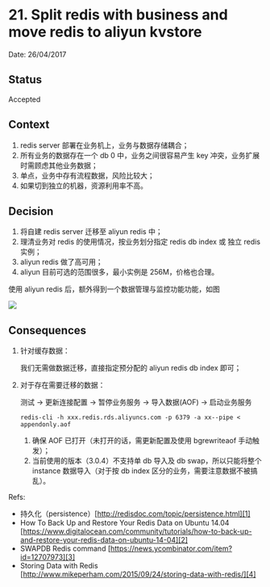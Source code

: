 # 21. Split redis with business and move redis to aliyun kvstore

Date: 26/04/2017

## Status

Accepted

## Context

1. redis server 部署在业务机上，业务与数据存储耦合；
2. 所有业务的数据存在一个 db 0 中，业务之间很容易产生 key 冲突，业务扩展时需顾虑其他业务数据；
3. 单点，业务中存有流程数据，风险比较大；
4. 如果切到独立的机器，资源利用率不高。

## Decision

1. 将自建 redis server 迁移至 aliyun redis 中；
2. 理清业务对 redis 的使用情况，按业务划分指定 redis db index 或 独立 redis 实例；
3. aliyun redis 做了高可用；
4. aliyun 目前可选的范围很多，最小实例是 256M，价格也合理。

使用 aliyun redis 后，额外得到一个数据管理与监控功能功能，如图

![][image-1]

## Consequences

1. 针对缓存数据：

	我们无需做数据迁移，直接指定预分配的 aliyun redis db index 即可；

2. 对于存在需要迁移的数据：

	测试 -\> 更新连接配置 -\> 暂停业务服务 -\> 导入数据(AOF) -\> 启动业务服务

	`redis-cli -h xxx.redis.rds.aliyuncs.com -p 6379 -a xx--pipe < appendonly.aof`

	1. 确保 AOF 已打开（未打开的话，需更新配置及使用 bgrewriteaof 手动触发）；
	2. 当前使用的版本（3.0.4）不支持单 db 导入及 db swap，所以只能将整个 instance 数据导入（对于按 db index 区分的业务，需要注意数据不被搞乱）。

Refs:

* 持久化（persistence）[http://redisdoc.com/topic/persistence.html][1]
* How To Back Up and Restore Your Redis Data on Ubuntu 14.04 [https://www.digitalocean.com/community/tutorials/how-to-back-up-and-restore-your-redis-data-on-ubuntu-14-04][2]
* SWAPDB Redis command [https://news.ycombinator.com/item?id=12707973][3]
* Storing Data with Redis [http://www.mikeperham.com/2015/09/24/storing-data-with-redis/][4]

[1]:	http://redisdoc.com/topic/persistence.html
[2]:	https://www.digitalocean.com/community/tutorials/how-to-back-up-and-restore-your-redis-data-on-ubuntu-14-04
[3]:	https://news.ycombinator.com/item?id=12707973
[4]:	http://www.mikeperham.com/2015/09/24/storing-data-with-redis/

[image-1]:	files/dms-redis-overview.png
